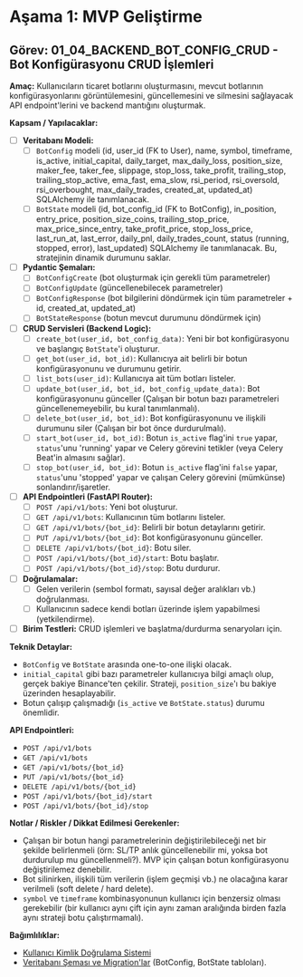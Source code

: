 # Aşama 1: MVP Geliştirme
## Görev: 01_04_BACKEND_BOT_CONFIG_CRUD - Bot Konfigürasyonu CRUD İşlemleri

**Amaç:** Kullanıcıların ticaret botlarını oluşturmasını, mevcut botlarının konfigürasyonlarını görüntülemesini, güncellemesini ve silmesini sağlayacak API endpoint'lerini ve backend mantığını oluşturmak.

**Kapsam / Yapılacaklar:**
- [ ] **Veritabanı Modeli:**
    - [ ] `BotConfig` modeli (id, user_id (FK to User), name, symbol, timeframe, is_active, initial_capital, daily_target, max_daily_loss, position_size, maker_fee, taker_fee, slippage, stop_loss, take_profit, trailing_stop, trailing_stop_active, ema_fast, ema_slow, rsi_period, rsi_oversold, rsi_overbought, max_daily_trades, created_at, updated_at) SQLAlchemy ile tanımlanacak.
    - [ ] `BotState` modeli (id, bot_config_id (FK to BotConfig), in_position, entry_price, position_size_coins, trailing_stop_price, max_price_since_entry, take_profit_price, stop_loss_price, last_run_at, last_error, daily_pnl, daily_trades_count, status (running, stopped, error), last_updated) SQLAlchemy ile tanımlanacak. Bu, stratejinin dinamik durumunu saklar.
- [ ] **Pydantic Şemaları:**
    - [ ] `BotConfigCreate` (bot oluşturmak için gerekli tüm parametreler)
    - [ ] `BotConfigUpdate` (güncellenebilecek parametreler)
    - [ ] `BotConfigResponse` (bot bilgilerini döndürmek için tüm parametreler + id, created_at, updated_at)
    - [ ] `BotStateResponse` (botun mevcut durumunu döndürmek için)
- [ ] **CRUD Servisleri (Backend Logic):**
    - [ ] `create_bot(user_id, bot_config_data)`: Yeni bir bot konfigürasyonu ve başlangıç `BotState`'i oluşturur.
    - [ ] `get_bot(user_id, bot_id)`: Kullanıcıya ait belirli bir botun konfigürasyonunu ve durumunu getirir.
    - [ ] `list_bots(user_id)`: Kullanıcıya ait tüm botları listeler.
    - [ ] `update_bot(user_id, bot_id, bot_config_update_data)`: Bot konfigürasyonunu günceller (Çalışan bir botun bazı parametreleri güncellenemeyebilir, bu kural tanımlanmalı).
    - [ ] `delete_bot(user_id, bot_id)`: Bot konfigürasyonunu ve ilişkili durumunu siler (Çalışan bir bot önce durdurulmalı).
    - [ ] `start_bot(user_id, bot_id)`: Botun `is_active` flag'ini `true` yapar, `status`'unu 'running' yapar ve Celery görevini tetikler (veya Celery Beat'in almasını sağlar).
    - [ ] `stop_bot(user_id, bot_id)`: Botun `is_active` flag'ini `false` yapar, `status`'unu 'stopped' yapar ve çalışan Celery görevini (mümkünse) sonlandırır/işaretler.
- [ ] **API Endpointleri (FastAPI Router):**
    - [ ] `POST /api/v1/bots`: Yeni bot oluşturur.
    - [ ] `GET /api/v1/bots`: Kullanıcının tüm botlarını listeler.
    - [ ] `GET /api/v1/bots/{bot_id}`: Belirli bir botun detaylarını getirir.
    - [ ] `PUT /api/v1/bots/{bot_id}`: Bot konfigürasyonunu günceller.
    - [ ] `DELETE /api/v1/bots/{bot_id}`: Botu siler.
    - [ ] `POST /api/v1/bots/{bot_id}/start`: Botu başlatır.
    - [ ] `POST /api/v1/bots/{bot_id}/stop`: Botu durdurur.
- [ ] **Doğrulamalar:**
    - [ ] Gelen verilerin (sembol formatı, sayısal değer aralıkları vb.) doğrulanması.
    - [ ] Kullanıcının sadece kendi botları üzerinde işlem yapabilmesi (yetkilendirme).
- [ ] **Birim Testleri:** CRUD işlemleri ve başlatma/durdurma senaryoları için.

**Teknik Detaylar:**
*   `BotConfig` ve `BotState` arasında one-to-one ilişki olacak.
*   `initial_capital` gibi bazı parametreler kullanıcıya bilgi amaçlı olup, gerçek bakiye Binance'ten çekilir. Strateji, `position_size`'ı bu bakiye üzerinden hesaplayabilir.
*   Botun çalışıp çalışmadığı (`is_active` ve `BotState.status`) durumu önemlidir.

**API Endpointleri:**
*   `POST /api/v1/bots`
*   `GET /api/v1/bots`
*   `GET /api/v1/bots/{bot_id}`
*   `PUT /api/v1/bots/{bot_id}`
*   `DELETE /api/v1/bots/{bot_id}`
*   `POST /api/v1/bots/{bot_id}/start`
*   `POST /api/v1/bots/{bot_id}/stop`

**Notlar / Riskler / Dikkat Edilmesi Gerekenler:**
*   Çalışan bir botun hangi parametrelerinin değiştirilebileceği net bir şekilde belirlenmeli (örn: SL/TP anlık güncellenebilir mi, yoksa bot durdurulup mu güncellenmeli?). MVP için çalışan botun konfigürasyonu değiştirilemez denebilir.
*   Bot silinirken, ilişkili tüm verilerin (işlem geçmişi vb.) ne olacağına karar verilmeli (soft delete / hard delete).
*   `symbol` ve `timeframe` kombinasyonunun kullanıcı için benzersiz olması gerekebilir (bir kullanıcı aynı çift için aynı zaman aralığında birden fazla aynı strateji botu çalıştırmamalı).

**Bağımlılıklar:**
*   [Kullanıcı Kimlik Doğrulama Sistemi](01_01_BACKEND_USER_AUTH.md)
*   [Veritabanı Şeması ve Migration'lar](01_07_BACKEND_DATABASE_SCHEMA.md) (BotConfig, BotState tabloları).
